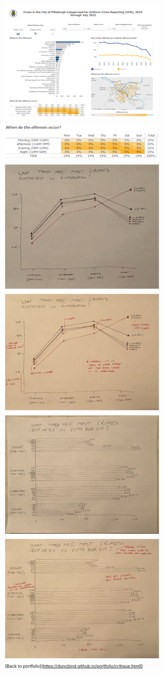 ![](https://github.com/duncbind/portfolio/blob/3b38ef1bf974b945d24fa1e374b38cd926afdfa0/Dashboard%20Screen%20Shot.png)

![](https://github.com/duncbind/portfolio/blob/3b38ef1bf974b945d24fa1e374b38cd926afdfa0/Heat%20Map%20Screen%20Shot.png)

![](https://github.com/duncbind/portfolio/blob/89c1b348791b60276d115b1641f164119f5cb690/IMG_7926.JPEG)

![](https://github.com/duncbind/portfolio/blob/12efc883d15f04d84757f63ec180decce3543acd/IMG_7928.JPEG)

![](https://github.com/duncbind/portfolio/blob/d648273dd0b73a7a9b8549298c843e6dcfd4814a/IMG_7927.JPEG)

![](https://github.com/duncbind/portfolio/blob/d648273dd0b73a7a9b8549298c843e6dcfd4814a/IMG_7929.JPEG)

<div class="flourish-embed flourish-chart" data-src="visualisation/11849289"><script src="https://public.flourish.studio/resources/embed.js"></script></div>


[Back to portfolio](https://duncbind.github.io/portfolio/critique.html0
